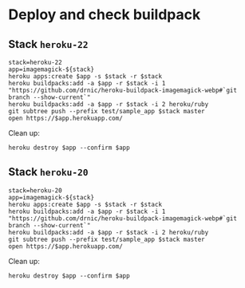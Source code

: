 # Deploy and check buildpack

## Stack `heroku-22`

```plain
stack=heroku-22
app=imagemagick-${stack}
heroku apps:create $app -s $stack -r $stack
heroku buildpacks:add -a $app -r $stack -i 1 "https://github.com/drnic/heroku-buildpack-imagemagick-webp#`git branch --show-current`"
heroku buildpacks:add -a $app -r $stack -i 2 heroku/ruby
git subtree push --prefix test/sample_app $stack master
open https://$app.herokuapp.com/
```

Clean up:

```plain
heroku destroy $app --confirm $app
```

## Stack `heroku-20`

```plain
stack=heroku-20
app=imagemagick-${stack}
heroku apps:create $app -s $stack -r $stack
heroku buildpacks:add -a $app -r $stack -i 1 "https://github.com/drnic/heroku-buildpack-imagemagick-webp#`git branch --show-current`"
heroku buildpacks:add -a $app -r $stack -i 2 heroku/ruby
git subtree push --prefix test/sample_app $stack master
open https://$app.herokuapp.com/
```

Clean up:

```plain
heroku destroy $app --confirm $app
```
